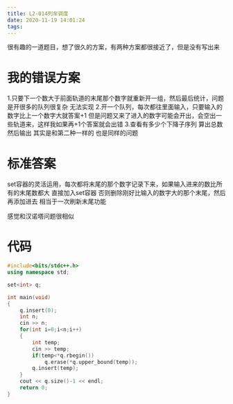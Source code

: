 ```yaml
---
title: L2-014列车调度
date: 2020-11-19 14:01:24
tags:
---
```


很有趣的一道题目，想了很久的方案，有两种方案都很接近了，但是没有写出来

# 我的错误方案
1.只要下一个数大于前面轨道的末尾那个数字就重新开一组，然后最后统计，问题是开很多的队列很复杂 无法实现
2.开一个队列，每次都往里面输入，只要输入的数字比上一个数字大就答案+1 但是问题又来了进入的数字可能会开出，会空出一些轨道来，这样我如果再+1个答案就会出错
3.查看有多少个下降子序列 算出总数然后输出 其实是和第二种一样的 也是同样的问题

# 标准答案	
set容器的灵活运用，每次都将末尾的那个数字记录下来，如果输入进来的数比所有的末尾数都大 直接加入set容器 否则删除刚好比输入的数字大的那个末尾，然后再添加进去 相当于一次刷新末尾功能

感觉和汉诺塔问题很相似 

# 代码 
```c++
#include<bits/stdc++.h>
using namespace std;

set<int> q;

int main(void)
{
	q.insert(0);
	int n;
	cin >> n;
	for(int i=0;i<n;i++)
	{
		int temp;
		cin >> temp;
		if(temp<*q.rbegin())
			q.erase(*q.upper_bound(temp));
		q.insert(temp);
	}
	cout << q.size()-1 << endl;
	return 0;
}
```
